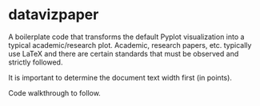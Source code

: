 # datavizpaper
A boilerplate code that transforms the default Pyplot visualization into a typical academic/research plot. Academic, research papers, etc. typically use LaTeX and there are certain standards that must be observed and strictly followed.

It is important to determine the document text width first (in points).

Code walkthrough to follow.
